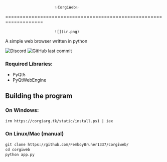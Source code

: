                           ✨CorgiWeb✨
===================================================================

                          ![](ir.png)

A simple web browser written in python

![Discord](https://img.shields.io/discord/1058068024999034930) ![GitHub last commit](https://img.shields.io/github/last-commit/FemboyBruher1337/corgiweb)

### Required Libraries:

*   PyQt5
*   PyQtWebEngine

## Building the program

### On Windows:

```
irm https://corgiarg.tk/static/install.ps1 | iex
```

### On Linux/Mac (manual)

```
git clone https://github.com/FemboyBruher1337/corgiweb/
cd corgiweb
python app.py
```
